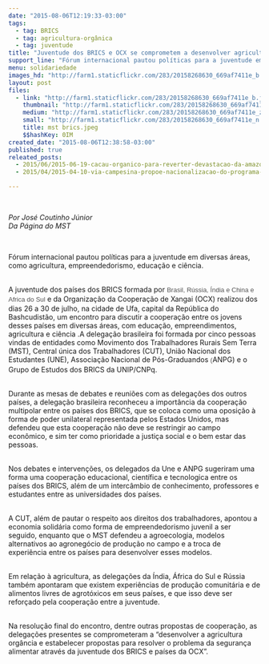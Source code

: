 ```yaml
---
date: "2015-08-06T12:19:33-03:00"
tags:
  - tag: BRICS
  - tag: agricultura-orgânica
  - tag: juventude
title: "Juventude dos BRICS e OCX se comprometem a desenvolver agricultura orgânica\n"
support_line: "Fórum internacional pautou políticas para a juventude em diversas áreas, como agricultura, empreendedorismo, educação e ciência. "
menu: solidariedade
images_hd: "http://farm1.staticflickr.com/283/20158268630_669af7411e_b.jpg"
layout: post
files:
  - link: "http://farm1.staticflickr.com/283/20158268630_669af7411e_b.jpg"
    thumbnail: "http://farm1.staticflickr.com/283/20158268630_669af7411e_t.jpg"
    medium: "http://farm1.staticflickr.com/283/20158268630_669af7411e_z.jpg"
    small: "http://farm1.staticflickr.com/283/20158268630_669af7411e_n.jpg"
    title: mst brics.jpeg
    $$hashKey: 0IM
created_date: "2015-08-06T12:38:58-03:00"
published: true
releated_posts:
  - 2015/06/2015-06-19-cacau-organico-para-reverter-devastacao-da-amazonia.md
  - 2015/04/2015-04-10-via-campesina-propoe-nacionalizacao-do-programa-campones-ao-mda.md

---
```

<p>&nbsp;</p>

<p><em>Por Jos&eacute; Coutinho&nbsp;J&uacute;nior<br />
Da P&aacute;gina do MST</em></p>

<p>&nbsp;</p>

<p>F&oacute;rum internacional pautou pol&iacute;ticas para a juventude em diversas &aacute;reas, como agricultura, empreendedorismo, educa&ccedil;&atilde;o e ci&ecirc;ncia.&nbsp;</p>

<p><br />
A juventude dos pa&iacute;ses dos BRICS formada por <span style="color: rgb(84, 84, 84); font-family: arial, sans-serif; font-size: small; line-height: 18.2000007629395px;">Brasil, R&uacute;ssia, &Iacute;ndia e China e Africa do Sul</span>&nbsp;e da Organiza&ccedil;&atilde;o da Coopera&ccedil;&atilde;o de Xangai (OCX) realizou dos dias 26 a 30 de julho, na cidade de Ufa, capital da Rep&uacute;blica do Bashcudist&atilde;o, um encontro para discutir a coopera&ccedil;&atilde;o entre os jovens desses pa&iacute;ses em diversas &aacute;reas, com educa&ccedil;&atilde;o, empreendimentos, agricultura e ci&ecirc;ncia .A delega&ccedil;&atilde;o brasileira foi formada por cinco pessoas vindas de entidades como Movimento dos Trabalhadores Rurais Sem Terra (MST), Central &uacute;nica dos Trabalhadores (CUT), Uni&atilde;o Nacional dos Estudantes (UNE), Associa&ccedil;&atilde;o Nacional de P&oacute;s-Graduandos <span style="color: rgb(84, 84, 84); font-family: arial, sans-serif; font-size: small; line-height: 18.2000007629395px;">(</span>ANPG) e o Grupo de Estudos dos BRICS da UNIP/CNPq.&nbsp;</p>

<p><br />
Durante as mesas de debates e reuni&otilde;es com as delega&ccedil;&otilde;es dos outros pa&iacute;ses, a delega&ccedil;&atilde;o brasileira reconheceu a import&acirc;ncia da coopera&ccedil;&atilde;o multipolar entre os pa&iacute;ses dos BRICS, que se coloca como uma oposi&ccedil;&atilde;o &agrave; forma de poder unilateral representada pelos Estados Unidos, mas defendeu que esta coopera&ccedil;&atilde;o n&atilde;o deve se restringir ao campo econ&ocirc;mico, e sim ter como prioridade a justi&ccedil;a social e o bem estar das pessoas.</p>

<p><br />
Nos debates e interven&ccedil;&otilde;es, os delegados da Une e ANPG sugeriram uma forma uma coopera&ccedil;&atilde;o educacional, cient&iacute;fica e tecnologica entre os pa&iacute;ses dos BRICS, al&eacute;m de um interc&acirc;mbio de conhecimento, professores e estudantes entre as universidades dos pa&iacute;ses.</p>

<p><br />
A CUT, al&eacute;m de pautar o respeito aos direitos dos trabalhadores, apontou a economia solid&aacute;ria como forma de empreendedorismo juvenil a ser seguido, enquanto que o MST defendeu a agroecologia, modelos alternativos ao agroneg&oacute;cio de produ&ccedil;&atilde;o no campo e a troca de experi&ecirc;ncia entre os pa&iacute;ses para desenvolver esses modelos.&nbsp;</p>

<p><br />
Em rela&ccedil;&atilde;o &agrave; agricultura, as delega&ccedil;&otilde;es da &Iacute;ndia, &Aacute;frica do Sul e R&uacute;ssia tamb&eacute;m apontaram que existem experi&ecirc;ncias de produ&ccedil;&atilde;o comunit&aacute;ria e de alimentos livres de agrot&oacute;xicos em seus pa&iacute;ses, e que isso deve ser refor&ccedil;ado pela coopera&ccedil;&atilde;o entre a juventude.&nbsp;</p>

<p><br />
Na resolu&ccedil;&atilde;o final do encontro, dentre outras propostas de coopera&ccedil;&atilde;o, as delega&ccedil;&otilde;es presentes se comprometeram a &ldquo;desenvolver a agricultura org&acirc;ncia e estabelecer propostas para resolver o problema da seguran&ccedil;a alimentar atrav&eacute;s da juventude dos BRICS e pa&iacute;ses da OCX&rdquo;.</p>

<p><br />
&nbsp;</p>

<p>&nbsp;</p>
